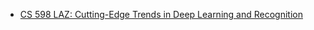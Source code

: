 * [CS 598 LAZ: Cutting-Edge Trends in Deep Learning and Recognition](http://slazebni.cs.illinois.edu/spring17/)
